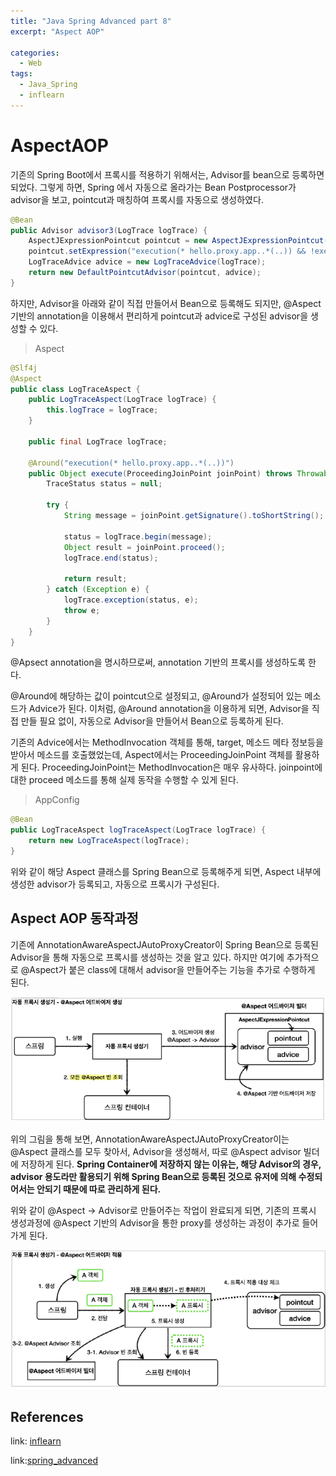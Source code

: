 ```yaml
---
title: "Java Spring Advanced part 8"
excerpt: "Aspect AOP"

categories:
  - Web
tags:
  - Java_Spring
  - inflearn
---
```


# AspectAOP

기존의 Spring Boot에서 프록시를 적용하기 위해서는, Advisor를 bean으로 등록하면 되었다. 그렇게 하면, Spring 에서 자동으로 올라가는 Bean Postprocessor가 advisor을 보고, pointcut과 매칭하여 프록시를 자동으로 생성하였다.

```java
@Bean
public Advisor advisor3(LogTrace logTrace) {
    AspectJExpressionPointcut pointcut = new AspectJExpressionPointcut();
    pointcut.setExpression("execution(* hello.proxy.app..*(..)) && !execution(* hello.proxy.app..noLog(..))");
    LogTraceAdvice advice = new LogTraceAdvice(logTrace);
    return new DefaultPointcutAdvisor(pointcut, advice);
}
```

하지만, Advisor을 아래와 같이 직접 만들어서 Bean으로 등록해도 되지만, @Aspect 기반의 annotation을 이용해서 편리하게 pointcut과 advice로 구성된 advisor을 생성할 수 있다.

> Aspect

```java
@Slf4j
@Aspect
public class LogTraceAspect {
    public LogTraceAspect(LogTrace logTrace) {
        this.logTrace = logTrace;
    }

    public final LogTrace logTrace;

    @Around("execution(* hello.proxy.app..*(..))")
    public Object execute(ProceedingJoinPoint joinPoint) throws Throwable {
        TraceStatus status = null;

        try {
            String message = joinPoint.getSignature().toShortString();

            status = logTrace.begin(message);
            Object result = joinPoint.proceed();
            logTrace.end(status);

            return result;
        } catch (Exception e) {
            logTrace.exception(status, e);
            throw e;
        }
    }
}
```

@Apsect annotation을 명시하므로써, annotation 기반의 프록시를 생성하도록 한다.

@Around에 해당하는 값이 pointcut으로 설정되고, @Around가 설정되어 있는 메소드가 Advice가 된다. 이처럼, @Around annotation을 이용하게 되면, Advisor을 직접 만들 필요 없이, 자동으로 Advisor을 만들어서 Bean으로 등록하게 된다.

기존의 Advice에서는 MethodInvocation 객체를 통해, target, 메소드 메타 정보등을 받아서 메소드를 호출했었는데, Aspect에서는 ProceedingJoinPoint 객체를 활용하게 된다. ProceedingJoinPoint는 MethodInvocation은 매우 유사하다. joinpoint에 대한 proceed 메소드를 통해 실제 동작을 수행할 수 있게 된다.

> AppConfig

```java
@Bean
public LogTraceAspect logTraceAspect(LogTrace logTrace) {
    return new LogTraceAspect(logTrace);
}
```

위와 같이 해당 Aspect 클래스를 Spring Bean으로 등록해주게 되면, Aspect 내부에 생성한 advisor가 등록되고, 자동으로 프록시가 구성된다.

## Aspect AOP 동작과정

기존에 AnnotationAwareAspectJAutoProxyCreator이 Spring Bean으로 등록된 Advisor을 통해 자동으로 프록시를 생성하는 것을 알고 있다. 하지만 여기에 추가적으로 @Aspect가 붙은 class에 대해서 advisor을 만들어주는 기능을 추가로 수행하게 된다.

![aspect_advisor_create](/assets/images/jsf/advanced/aspect_advisor_create.png)

위의 그림을 통해 보면, AnnotationAwareAspectJAutoProxyCreator이는 @Aspect 클래스를 모두 찾아서, Advisor을 생성해서, 따로 @Aspect advisor 빌더에 저장하게 된다. **Spring Container에 저장하지 않는 이유는, 해당 Advisor의 경우, advisor 용도라만 활용되기 위해 Spring Bean으로 등록된 것으로 유저에 의해 수정되어서는 안되기 때문에 따로 관리하게 된다.**

위와 같이 @Aspect -> Advisor로 만들어주는 작업이 완료되게 되면, 기존의 프록시 생성과정에 @Aspect 기반의 Advisor을 통한 proxy를 생성하는 과정이 추가로 들어가게 된다.

![aspect_advisor_proxy](/assets/images/jsf/advanced/aspect_advisor_proxy.png)





## References
link: [inflearn](https://www.inflearn.com/roadmaps/373)

link:[spring_advanced](https://www.inflearn.com/course/%EC%8A%A4%ED%94%84%EB%A7%81-%ED%95%B5%EC%8B%AC-%EC%9B%90%EB%A6%AC-%EA%B3%A0%EA%B8%89%ED%8E%B8)
